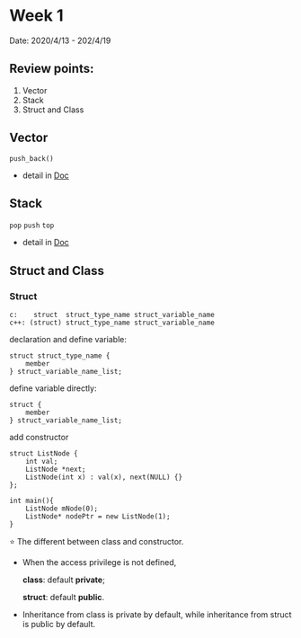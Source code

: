 # Week 1

Date: 2020/4/13 - 202/4/19

## Review points:

1. Vector 
2. Stack
3. Struct and Class



## Vector 

`push_back()`

* detail in [Doc](http://www.cplusplus.com/reference/vector/vector/?kw=vector)



## Stack

`pop` `push` `top`

* detail in [Doc](http://www.cplusplus.com/reference/stack/stack/?kw=stack)



## Struct and Class

### Struct

```
c:	  struct  struct_type_name struct_variable_name
c++: (struct) struct_type_name struct_variable_name
```

declaration and define variable:

```
struct struct_type_name {
	member
} struct_variable_name_list;
```

define variable directly:

```
struct {
	member
} struct_variable_name_list;
```

add constructor

```
struct ListNode {
    int val;
    ListNode *next;
    ListNode(int x) : val(x), next(NULL) {}
};

int main(){
	ListNode mNode(0);
	ListNode* nodePtr = new ListNode(1);
}
```



:star: The different between class and constructor. 

* When the access privilege is not defined, 

  **class**: default **private**; 

  **struct**: default **public**.

* Inheritance from class is private by default, while inheritance from struct is public by default.

 

